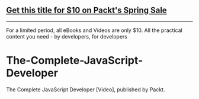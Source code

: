 ## [Get this title for $10 on Packt's Spring Sale](https://www.packt.com/V17358?utm_source=github&utm_medium=packt-github-repo&utm_campaign=spring_10_dollar_2022)
-----
For a limited period, all eBooks and Videos are only $10. All the practical content you need \- by developers, for developers

# The-Complete-JavaScript-Developer
The Complete JavaScript Developer [Video], published by Packt.
